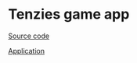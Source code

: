 # Tenzies game app

[Source code](https://github.com/unabyband/tenzies)

[Application](https://unabyband.github.io/tenzies/)
